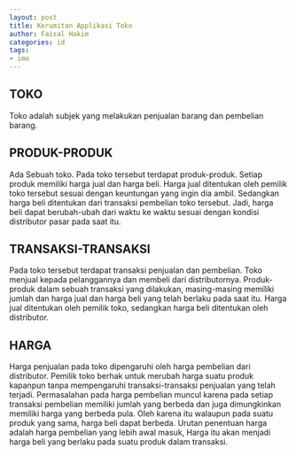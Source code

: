 ```yaml
---
layout: post
title: Kerumitan Applikasi Toko
author: Faisal Hakim
categories: id
tags:
- imo
---
```


## TOKO

Toko adalah subjek yang melakukan penjualan barang dan pembelian barang.

## PRODUK-PRODUK

Ada Sebuah toko. Pada toko tersebut terdapat produk-produk. Setiap produk memiliki harga jual dan harga beli. Harga jual ditentukan oleh pemilik toko tersebut sesuai dengan keuntungan yang ingin dia ambil. Sedangkan harga beli ditentukan dari transaksi pembelian toko tersebut. Jadi, harga beli dapat berubah-ubah dari waktu ke waktu sesuai dengan kondisi distributor pasar pada saat itu.

## TRANSAKSI-TRANSAKSI

Pada toko tersebut terdapat transaksi penjualan dan pembelian. Toko menjual kepada pelanggannya dan membeli dari distributornya. Produk-produk dalam sebuah transaksi yang dilakukan, masing-masing memiliki jumlah dan harga jual dan harga beli yang telah berlaku pada saat itu. Harga jual ditentukan oleh pemilik toko, sedangkan harga beli ditentukan oleh distributor.

## HARGA

Harga penjualan pada toko dipengaruhi oleh harga pembelian dari distributor. Pemilik toko berhak untuk merubah harga suatu produk kapanpun tanpa mempengaruhi transaksi-transaksi penjualan yang telah terjadi.
Permasalahan pada harga pembelian muncul karena pada setiap transaksi pembelian memiliki jumlah yang berbeda dan juga dimungkinkan memiliki harga yang berbeda pula. Oleh karena itu walaupun pada suatu produk yang sama, harga beli dapat berbeda. Urutan penentuan harga adalah harga pembelian yang lebih awal masuk, Harga itu akan menjadi harga beli yang berlaku pada suatu produk dalam transaksi.